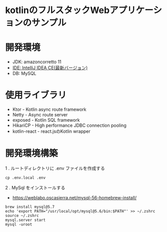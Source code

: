 # kotlinのフルスタックWebアプリケーションのサンプル

# 開発環境

- JDK: amazoncorretto 11
- [IDE: IntelliJ IDEA CE(最新バージョン)](https://www.jetbrains.com/idea/download/#section=mac)
- DB: MySQL

# 使用ライブラリ

- Ktor - Kotlin async route framework
- Netty - Async route server
- exposed - Kotlin SQL framework
- HikariCP - High performance JDBC connection pooling
- kotlin-react - react.jsのKotlin wrapper

# 開発環境構築

1 . ルートディレクトリに .env ファイルを作成する

```
cp .env.local .env
```

2 . MySql をインストールする

- https://weblabo.oscasierra.net/mysql-56-homebrew-install/

```
brew install mysql@5.7
echo 'export PATH="/usr/local/opt/mysql@5.6/bin:$PATH"' >> ~/.zshrc
source ~/.zshrc
mysql.server start
mysql -uroot
```
